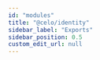 ```yaml
---
id: "modules"
title: "@celo/identity"
sidebar_label: "Exports"
sidebar_position: 0.5
custom_edit_url: null
---
```


